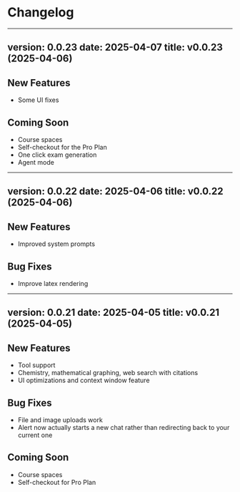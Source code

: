 # Changelog

---
version: 0.0.23
date: 2025-04-07
title: v0.0.23 (2025-04-06)
---

## New Features

- Some UI fixes

## Coming Soon

- Course spaces
- Self-checkout for the Pro Plan
- One click exam generation
- Agent mode

---
version: 0.0.22
date: 2025-04-06
title: v0.0.22 (2025-04-06)
---

## New Features

- Improved system prompts

## Bug Fixes

- Improve latex rendering

---
version: 0.0.21
date: 2025-04-05
title: v0.0.21 (2025-04-05)
---

## New Features

- Tool support 
- Chemistry, mathematical graphing, web search with citations
- UI optimizations and context window feature

## Bug Fixes

- File and image uploads work
- Alert now actually starts a new chat rather than redirecting back to your current one

## Coming Soon

- Course spaces
- Self-checkout for Pro Plan
